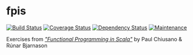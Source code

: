 # fpis 
[![Build Status](https://travis-ci.org/rm-hull/fpis.svg?branch=master)](http://travis-ci.org/rm-hull/fpis)
[![Coverage Status](https://coveralls.io/repos/rm-hull/fpis/badge.svg?branch=master)](https://coveralls.io/r/rm-hull/fpis?branch=master)
[![Dependency Status](https://www.versioneye.com/user/projects/5973b40b368b0800553deeaa/badge.svg)](https://www.versioneye.com/user/projects/5973b40b368b0800553deeaa)
[![Maintenance](https://img.shields.io/maintenance/yes/2017.svg?maxAge=2592000)]()

Exercises from [_"Functional Programming in Scala"_](https://www.amazon.co.uk/Functional-Programming-Scala-Paul-Chiusano/dp/1617290653/ref=sr_1_1) by Paul Chiusano & Rúnar Bjarnason
